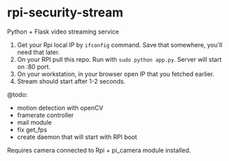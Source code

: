 # rpi-security-stream
Python + Flask video streaming service



1. Get your Rpi local IP by `ifconfig` command. Save that somewhere, you'll need that later.
2. On your RPI pull this repo. Run with `sudo python app.py`. Server will start on :80 port.
3. On your workstation, in your browser open IP that you fetched earlier.
4. Stream should start after 1-2 seconds.

@todo:
- motion detection with openCV
- framerate controller
- mail module
- fix get_fps
- create daemon that will start with RPI boot

Requires camera connected to Rpi + pi_camera module installed.
